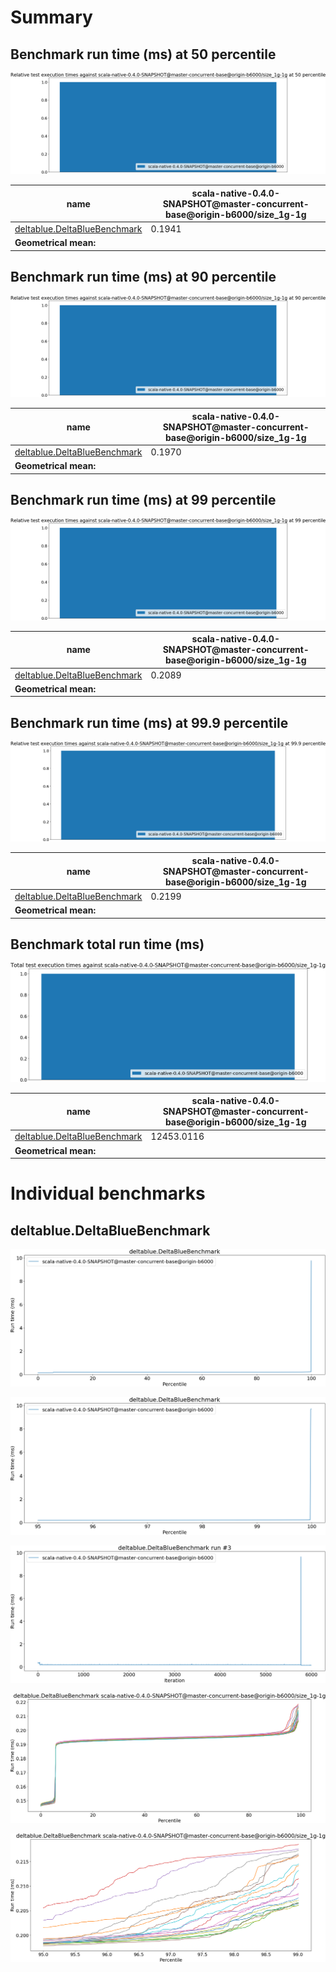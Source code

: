 # Summary
## Benchmark run time (ms) at 50 percentile 
![Relative test execution times against scala-native-0.4.0-SNAPSHOT@master-concurrent-base@origin-b6000/size_1g-1g at 50 percentile](relative_percentile_50.png)

|name | scala-native-0.4.0-SNAPSHOT@master-concurrent-base@origin-b6000/size_1g-1g|
| -- | -- |
|[deltablue.DeltaBlueBenchmark](#deltabluedeltabluebenchmark)|0.1941|
| __Geometrical mean:__||
## Benchmark run time (ms) at 90 percentile 
![Relative test execution times against scala-native-0.4.0-SNAPSHOT@master-concurrent-base@origin-b6000/size_1g-1g at 90 percentile](relative_percentile_90.png)

|name | scala-native-0.4.0-SNAPSHOT@master-concurrent-base@origin-b6000/size_1g-1g|
| -- | -- |
|[deltablue.DeltaBlueBenchmark](#deltabluedeltabluebenchmark)|0.1970|
| __Geometrical mean:__||
## Benchmark run time (ms) at 99 percentile 
![Relative test execution times against scala-native-0.4.0-SNAPSHOT@master-concurrent-base@origin-b6000/size_1g-1g at 99 percentile](relative_percentile_99.png)

|name | scala-native-0.4.0-SNAPSHOT@master-concurrent-base@origin-b6000/size_1g-1g|
| -- | -- |
|[deltablue.DeltaBlueBenchmark](#deltabluedeltabluebenchmark)|0.2089|
| __Geometrical mean:__||
## Benchmark run time (ms) at 99.9 percentile 
![Relative test execution times against scala-native-0.4.0-SNAPSHOT@master-concurrent-base@origin-b6000/size_1g-1g at 99.9 percentile](relative_percentile_99.9.png)

|name | scala-native-0.4.0-SNAPSHOT@master-concurrent-base@origin-b6000/size_1g-1g|
| -- | -- |
|[deltablue.DeltaBlueBenchmark](#deltabluedeltabluebenchmark)|0.2199|
| __Geometrical mean:__||
## Benchmark total run time (ms) 
![Total test execution times against scala-native-0.4.0-SNAPSHOT@master-concurrent-base@origin-b6000/size_1g-1g](relative_total.png)

|name | scala-native-0.4.0-SNAPSHOT@master-concurrent-base@origin-b6000/size_1g-1g|
| -- | -- |
|[deltablue.DeltaBlueBenchmark](#deltabluedeltabluebenchmark)|12453.0116|
| __Geometrical mean:__||
# Individual benchmarks
## deltablue.DeltaBlueBenchmark
![deltablue.DeltaBlueBenchmark](percentile_deltablue.DeltaBlueBenchmark.png)

![deltablue.DeltaBlueBenchmark](percentile_95plus_deltablue.DeltaBlueBenchmark.png)

![deltablue.DeltaBlueBenchmark run #3](example_run_full_3_deltablue.DeltaBlueBenchmark.png)

![deltablue.DeltaBlueBenchmark scala-native-0.4.0-SNAPSHOT@master-concurrent-base@origin-b6000/size_1g-1g](percentile_deltablue.DeltaBlueBenchmark_conf0.png)

![deltablue.DeltaBlueBenchmark scala-native-0.4.0-SNAPSHOT@master-concurrent-base@origin-b6000/size_1g-1g](percentile_95plus_deltablue.DeltaBlueBenchmark_conf0.png)

